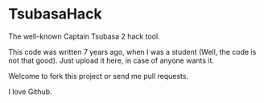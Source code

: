 # TsubasaHack
The well-known Captain Tsubasa 2 hack tool.

This code was written 7 years ago, when I was a student (Well, the code is not that good). Just upload it here, in case of anyone wants it.

Welcome to fork this project or send me pull requests. 

I love Github.
